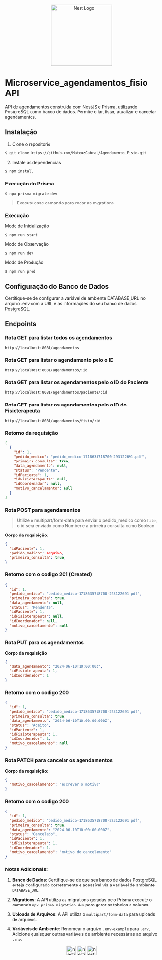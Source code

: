 <p align="center">
  <a href="http://nestjs.com/" target="blank">
    <img src="https://nestjs.com/img/logo-small.svg" width="200" alt="Nest Logo" />
  </a>
</p>

# Microservice_agendamentos_fisio API

API de agendamentos construída com NestJS e Prisma, utilizando PostgreSQL como banco de dados. Permite criar, listar, atualizar e cancelar agendamentos.

## Instalação

1. Clone o repositorio

```bash
$ git clone https://github.com/MateuzCabral/Agendamento_Fisio.git
```

2. Instale as dependências

```bash
$ npm install
```
### Execução do Prisma

```
$ npx prisma migrate dev
```

> Execute esse comando para rodar as migrations

### Execução

Modo de Inicialização

```bash
$ npm run start
```

Modo de Observação

```bash
$ npm run dev
```

Modo de Produção

```bash
$ npm run prod
```

## Configuração do Banco de Dados

Certifique-se de configurar a variável de ambiente DATABASE_URL no arquivo .env com a URL e as informações do seu banco de dados PostgreSQL.

## Endpoints

### Rota GET para listar todos os agendamentos

```
http://localhost:8081/agendamentos
```

### Rota GET para listar o agendamento pelo o ID

```
http://localhost:8081/agendamentos/:id
```

### Rota GET para listar os agendamentos pelo o ID do Paciente

```
http://localhost:8081/agendamentos/paciente/:id
```

### Rota GET para listar os agendamentos pelo o ID do Fisioterapeuta

```
http://localhost:8081/agendamentos/fisio/:id
```

### Retorno da requisição

```json
[
  {
    "id": 1,
    "pedido_medico": "pedido_medico-1718635718700-293122691.pdf",
    "primeira_consulta": true,
    "data_agendamento": null,
    "status": "Pendente",
    "idPaciente": 1,
    "idFisioterapeuta": null,
    "idCoordenador": null,
    "motivo_cancelamento": null
  }
]
```

### Rota POST para agendamentos

> Utilize o multipart/form-data para enviar o pedido_medico como `file`, o id será enviado como Number e a primeira consulta como Boolean

<strong>Corpo da requisição:</strong>

```json
{
  "idPaciente": 1,
  "pedido_medico": arquivo,
  "primeira_consulta": true,
}
```

### Retorno com o codigo 201 (Created)

```json
{
  "id": 1,
  "pedido_medico": "pedido_medico-1718635718700-293122691.pdf",
  "primeira_consulta": true,
  "data_agendamento": null,
  "status": "Pendente",
  "idPaciente": 1,
  "idFisioterapeuta": null,
  "idCoordenador": null,
  "motivo_cancelamento": null
}
```

### Rota PUT para os agendamentos

<strong>Corpo da requisição</strong>

```json
{
  "data_agendamento": "2024-06-10T10:00:00Z",
  "idFisioterapeuta": 1,
  "idCoordenador": 1
}
```

### Retorno com o codigo 200

```json
{
  "id": 1,
  "pedido_medico": "pedido_medico-1718635718700-293122691.pdf",
  "primeira_consulta": true,
  "data_agendamento": "2024-06-10T10:00:00.000Z",
  "status": "Aceito",
  "idPaciente": 1,
  "idFisioterapeuta": 1,
  "idCoordenador": 1,
  "motivo_cancelamento": null
}
```

### Rota PATCH para cancelar os agendamentos

<strong>Corpo da requisição:</strong>

```json
{
  "motivo_cancelamento": "escrever o motivo"
}
```

### Retorno com o codigo 200

```json
{
  "id": 1,
  "pedido_medico": "pedido_medico-1718635718700-293122691.pdf",
  "primeira_consulta": true,
  "data_agendamento": "2024-06-10T10:00:00.000Z",
  "status": "Cancelado",
  "idPaciente": 1,
  "idFisioterapeuta": 1,
  "idCoordenador": 1,
  "motivo_cancelamento": "motivo do cancelamento"
}
```

### Notas Adicionais:

1. **Banco de Dados**: Certifique-se de que seu banco de dados PostgreSQL esteja configurado corretamente e acessível via a variável de ambiente `DATABASE_URL`.

2. **Migrations**: A API utiliza as migrations geradas pelo Prisma execute o comando `npx prisma migration dev` para gerar as tabelas e colunas.

3. **Uploads de Arquivos**: A API utiliza o `multipart/form-data` para uploads de arquivos.

4. **Variáveis de Ambiente**: Renomear o arquivo `.env-example` para `.env`, Adicione quaisquer outras variáveis de ambiente necessárias ao arquivo `.env`.

<div align="center">
<img src="https://cdn.simpleicons.org/nestjs" height="30" alt="nestjs logo"  />
<img src="https://cdn.simpleicons.org/prisma" height="30" alt="nestjs logo"  />
<img src="https://cdn.simpleicons.org/postgresql/" height="30" alt="nestjs logo"  />
</div>

